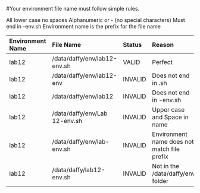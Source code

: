 #Your environment file name must follow simple rules.

All lower case no spaces
Alphanumeric  or - (no special characters)
Must end in -env.sh
Environment name is the prefix for the file name

| Environment Name   | File Name          | Status | Reason |
| :---            |    :----     |   :----     |   :----     |  
| lab12           | /data/daffy/env/lab12-env.sh | VALID | Perfect|
| lab12          | /data/daffy/env/lab12-env | INVALID |Does not end in .sh|
| lab12          |/data/daffy/env/lab12|INVALID |Does not end in -env.sh
| lab12          |/data/daffy/env/Lab 12-env.sh|INVALID |Upper case and Space in name
| lab12          |/data/daffy/env/lab-env.sh|INVALID |Environment name does not match file prefix
| lab12          |/data/daffy/lab12-env.sh|INVALID |Not in the /data/daffy/env folder

